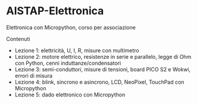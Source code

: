 # AISTAP-Elettronica

Elettronica con Micropython, corso per associazione

Contenuti
- Lezione 1: elettricità, U, I, R, misure con multimetro
- Lezione 2: motore elettrico, resistenze in serie e parallelo, legge di Ohm con Python, cenni induttanze/condensatori
- Lezione 3: semi-conduttori, misure di tensioni, board PICO S2 e Wokwi, errori di misura
- Lezione 4: blink, sincrono e asincrono, LCD, NeoPixel, TouchPad con Micropython
- Lezione 5: dado elettronico con Micropython
